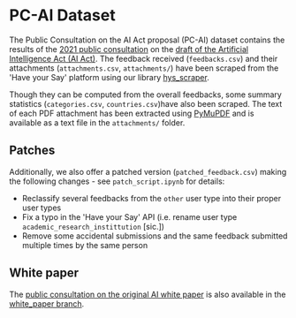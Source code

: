 # PC-AI Dataset

The Public Consultation on the AI Act proposal (PC-AI) dataset contains the results of the [2021 public consultation](https://ec.europa.eu/info/law/better-regulation/have-your-say/initiatives/12527-Artificial-intelligence-ethical-and-legal-requirements/feedback_en?p_id=24212003) on the [draft of the Artificial Intelligence Act (AI Act)](https://eur-lex.europa.eu/legal-content/EN/TXT/?uri=CELEX:52021PC0206). The feedback received (`feedbacks.csv`) and their attachments (`attachments.csv`, `attachments/`) have been scraped from the 'Have your Say' platform using our library [hys_scraper](https://github.com/FelixRech/hys_scraper/).

Though they can be computed from the overall feedbacks, some summary statistics (`categories.csv`, `countries.csv`)have also been scraped. The text of each PDF attachment has been extracted using [PyMuPDF](https://pypi.org/project/PyMuPDF/) and is available as a text file in the `attachments/` folder.

## Patches

Additionally, we also offer a patched version (`patched_feedback.csv`) making the following changes - see `patch_script.ipynb` for details:

- Reclassify several feedbacks from the `other` user type into their proper user types
- Fix a typo in the 'Have your Say' API (i.e. rename user type `academic_research_instittution` [sic.])
- Remove some accidental submissions and the same feedback submitted multiple times by the same person

## White paper

The [public consultation on the original AI white paper](https://ec.europa.eu/info/law/better-regulation/have-your-say/initiatives/12527-Artificial-intelligence-ethical-and-legal-requirements/public-consultation_en) is also available in the [white_paper branch](https://github.com/felixrech/PC-AI/tree/white_paper).
